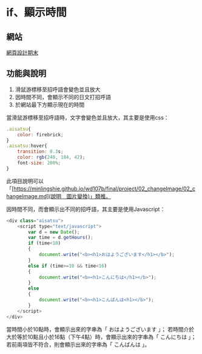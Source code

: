 # if、顯示時間
## 網站
  [網頁設計期末](https://minlingshie.github.io/wd107b/final/110414209.html)


## 功能與說明
1. 滑鼠游標移至招呼語會變色並且放大
2. 因時間不同，會顯示不同的日文打招呼語
3. 於網站最下方顯示現在的時間


當滑鼠游標移至招呼語時，文字會變色並且放大，其主要是使用css：
```js
.aisatsu{
    color: firebrick;
}
.aisatsu:hover{
    transition: 0.3s;
    color: rgb(240, 184, 42);
    font-size: 200%;
}
```
此項目說明可以「[https://minlingshie.github.io/wd107b/final/project/02_changeImage/02_changeImage.md](說明＿圖片變換)」類推。


因時間不同，而會顯示出不同的招呼語，其主要是使用Javascript：
```js
<div class="aisatsu">
    <script type="text/javascript">
        var d = new Date();
        var time = d.getHours();
        if (time<10)
        {
            document.write("<b><h1>おはようございます</h1></b>");
        }
        else if (time>=10 && time<16)
        {
            document.write("<b><h1>こんにちは</h1></b>");
        }
        else
        {
            document.write("<b><h1>こんばんは<h1></b>");
        }
    </script>
</div>
```
當時間小於10點時，會顯示出來的字串為「 おはようございます 」；
若時間介於大於等於10點且小於16點（下午4點）時，會顯示出來的字串為「 こんにちは 」；
若前兩項皆不符合，則會顯示出來的字串為「 こんばんは 」。
